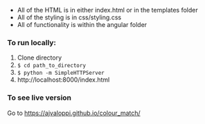 * All of the HTML is in either index.html or in the templates folder
* All of the styling is in css/styling.css
* All of functionality is within the angular folder

### To run locally:
1. Clone directory
2. `$ cd path_to_directory`
3. `$ python -m SimpleHTTPServer`
4. http://localhost:8000/index.html

### To see live version
Go to https://ajvaloppi.github.io/colour_match/